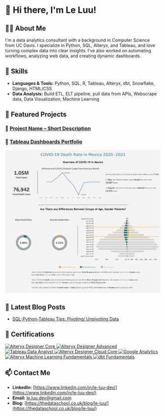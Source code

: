 # 👋 Hi there, I'm Le Luu!

## 👨‍💻 About Me
I'm a data analytics consultant with a background in Computer Science from UC Davis. I specialize in Python, SQL, Alteryx, and Tableau, and love turning complex data into clear insights. 
I’ve also worked on automating workflows, analyzing web data, and creating dynamic dashboards.

## 🚀 Skills
- **Languages & Tools:** Python, SQL, R, Tableau, Alteryx, dbt, Snowflake, Django, HTML/CSS
- **Data Analysis:** Build ETL, ELT pipeline, pull data from APIs, Webscrape data, Data Visualization, Machine Learning

## 📂 Featured Projects
### 🔹 [Project Name – Short Description](GitHubRepoLink)


### 🔹 [Tableau Dashboards Portfolio](https://public.tableau.com/app/profile/le.luu/vizzes)
<a href="https://public.tableau.com/views/ProjectCOVID19inMexico2020-2021/Revised_COVID_Dashboard?:language=en-US&:sid=&:redirect=auth&:display_count=n&:origin=viz_share_link">
  <img src="https://github.com/le-luu/le-luu/blob/main/img/covid_19_initial_app.png?raw=true" alt="COVID-19 in Mexico 2020-2021" width="600"/>
</a>



## 📝 Latest Blog Posts
- [SQL-Python-Tableau Tips: Pivoting/ Unpivoting Data](https://thedataschool.co.uk/le-luu/sql-python-tableau-tips-pivoting-unpivoting-data/)

## 📜 Certifications
<a href="https://www.credly.com/badges/6cdccbf6-8cd5-44b5-a0ef-090c1dfdf6a7">
  <img src="https://images.credly.com/size/680x680/images/14744318-8d6a-49c3-971d-6a4a0f524925/Certification_Designer_Core.png" alt="Alteryx Designer Core" width="100"/>
</a>
<a href="https://www.credly.com/badges/9870b91c-1647-4ce8-bffb-841ce0b64856">
  <img src="https://images.credly.com/size/680x680/images/de878f56-515d-40e5-b102-e667192c6f08/Certification_Designer_Advanced.png" alt="Alteryx Designer Advanced" width="100"/>
</a>
<a href="https://www.credly.com/badges/83ae60c5-4059-4c93-ac0f-84e097fe8473">
  <img src="https://images.credly.com/size/680x680/images/58b06a5f-aee6-4a11-ac53-da36d5f70e8e/image.png" alt="Tableau Data Analyst" width="100"/>
</a>
<a href="https://www.credly.com/badges/4e973cab-8514-4293-88d1-03a3c0c79348">
  <img src="https://images.credly.com/size/680x680/images/c97fcaf6-5ec1-4cc2-a549-3469f7942643/image.png" alt="Alteryx Designer Cloud Core" width="100"/>
</a>
<a href="https://www.credly.com/badges/fa0a080e-d8aa-45fe-b18c-10f58782968f">
  <img src="https://images.credly.com/size/680x680/images/d41de2b7-cbc2-47ec-bcf1-ebecbe83872f/GCC_badge_DA_1000x1000.png" alt="Google Analytics" width="100"/>
</a>
<a href="https://www.credly.com/badges/1adc346d-1d86-4ff3-8906-fe4f71ad3f30">
  <img src="https://images.credly.com/size/680x680/images/70b7f41e-7711-426d-8e87-e6a7b14d3790/image.png" alt="Alteryx Machine Learning Fundamentals" width="100"/>
</a>
<a href="https://credentials.getdbt.com/20406734-93d9-4e6b-a9d7-29b297d16467">
  <img src="https://templates.images.credential.net/16377649693790199922879811460604.png" alt="dbt Fundamentals" width="100"/>
</a>

## 📫 Contact Me
- **LinkedIn:** [https://www.linkedin.com/in/le-luu-dev/](https://www.linkedin.com/in/le-luu-dev/)
- **Email:** le.luu.dev@gmail.com
- **Blog:** [https://thedataschool.co.uk/blog/le-luu/](https://thedataschool.co.uk/blog/le-luu/)

